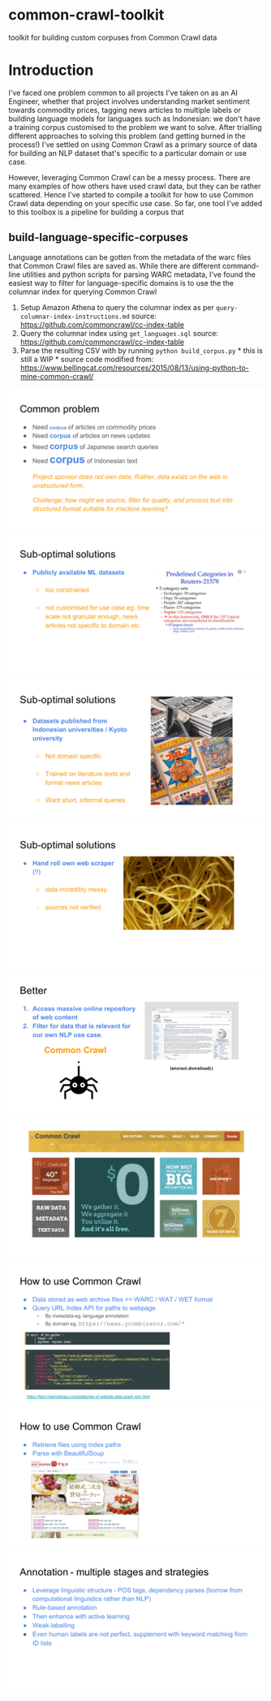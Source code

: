 # common-crawl-toolkit
toolkit for building custom corpuses from Common Crawl data 

# Introduction
I've faced one problem common to all projects I've taken on as an AI Engineer, whether that project involves understanding market sentiment towards commodity prices, tagging news articles to multiple labels or building language models for languages such as Indonesian: we don't have a training corpus customised to the problem we want to solve. After trialling different approaches to solving this problem (and getting burned in the process!) I've settled on using Common Crawl as a primary source of data for building an NLP dataset that's specific to a particular domain or use case.  

However, leveraging Common Crawl can be a messy process. There are many examples of how others have used crawl data, but they can be rather scattered. Hence I've started to compile a toolkit for how to use Common Crawl data depending on your specific use case. So far, one tool I've added to this toolbox is a pipeline for building a corpus that

## build-language-specific-corpuses
Language annotations can be gotten from the metadata of the warc files that Common Crawl files are saved as. While there are different command-line utilities and python scripts for parsing WARC metadata, I've found the easiest way to filter for language-specific domains is to use the the columnar index for querying Common Crawl 

1. Setup Amazon Athena to query the columnar index as per `query-columnar-index-instructions.md` 
source: https://github.com/commoncrawl/cc-index-table
2. Query the columnar index using `get_languages.sql` 
source: https://github.com/commoncrawl/cc-index-table
2. Parse the resulting CSV with by running `python build_corpus.py` * this is still a WIP * 
source code modified from: https://www.bellingcat.com/resources/2015/08/13/using-python-to-mine-common-crawl/ 

![](images/custom-corpuses-1.png)
![](images/custom-corpuses-2.png)
![](images/custom-corpuses-3.png)
![](images/custom-corpuses-4.png)
![](images/custom-corpuses-5.png)
![](images/custom-corpuses-6.png)
![](images/custom-corpuses-7.png)
![](images/custom-corpuses-8.png)
![](images/custom-corpuses-9.png)